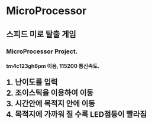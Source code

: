 # MicroProcessor
<h2>스피드 미로 탈출 게임</h2>
    <h3>MicroProcessor Project.</h3>
    <h4><b>tm4c123gh6pm</b> 이용, 115200 통신속도.</h4>
    <ol>
      <b style="font-size: 20px" 게임 간단 설명 </b>
      <li>난이도를 입력</li>
      <li>조이스틱을 이용하여 이동</li>
      <li>시간안에 목적지 안에 이동</li>
      <li>목적지에 가까워 질 수록 LED점등이 빨라짐</li>
    </ol>
